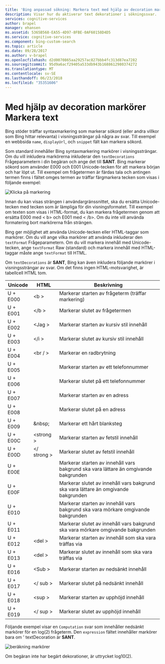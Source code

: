 ```yaml
---
title: 'Bing anpassad sökning: Markera text med hjälp av decoration markörer | Microsoft Docs'
description: Visar hur du aktiverar text dekorationer i sökningssvar.
services: cognitive-services
author: brapel
manager: ehansen
ms.assetid: 5365B568-EA55-4D97-8FBE-0AF60158D4D5
ms.service: cognitive-services
ms.component: bing-custom-search
ms.topic: article
ms.date: 09/28/2017
ms.author: v-brapel
ms.openlocfilehash: d2d0070865aa29257ac827bbb4fc313d87ea7282
ms.sourcegitcommit: 95d9a6acf29405a533db943b1688612980374272
ms.translationtype: MT
ms.contentlocale: sv-SE
ms.lasthandoff: 06/23/2018
ms.locfileid: "35351606"
---
```

# <a name="using-decoration-markers-to-highlight-text"></a>Med hjälp av decoration markörer Markera text

Bing stöder träffar syntaxmarkering som markerar sökord (eller andra villkor som Bing hittar relevanta) i visningssträngar på några av svar. Till exempel en webbsida `name`, `displayUrl`, och `snippet` fält kan markera sökord.

Som standard innehåller Bing syntaxmarkering markörer i visningssträngar. Om du vill inkludera markörerna inkluderar den `textDecorations` Frågeparametern i din begäran och ange det till **SANT**. Bing markerar sökord som använder E000 och E001 Unicode-tecken för att markera början och har löpt ut. Till exempel om frågetermen är färdas tala och antingen termen finns i fältet omges termen av träffar färgmarkera tecken som visas i följande exempel:  
  
![Klicka på markering](./media/bing-hit-highlighting.PNG) 

Innan du kan visas strängen i användargränssnittet, ska du ersätta Unicode-tecken med tecken som är lämpliga för din visningsformatet. Till exempel om texten som visas i HTML-format, du kan markera frågetermen genom att ersätta E000 med < b\> och E001 med < /b\>. Om du inte vill använda formatering bort markörerna från strängen. 

Bing ger möjlighet att använda Unicode-tecken eller HTML-taggar som markörer. Om du vill ange vilka markörer att använda inkluderar den `textFormat` Frågeparametern. Om du vill markera innehåll med Unicode-tecken, ange `textFormat` Raw (standard) och markera innehåll med HTML-taggar måste ange `textFormat` till HTML. 
  
Om `textDecorations` är **SANT**, Bing kan även inkludera följande markörer i visningssträngar av svar. Om det finns ingen HTML-motsvarighet, är tabellcell HTML tom.

|Unicode|HTML|Beskrivning
|-|-|-
|U + E000|\<b >|Markerar starten av frågeterm (träffar markering)
|U + E001|\</b >|Markerar slutet av frågetermen
|U + E002|\<Jag >|Markerar starten av kursiv stil innehåll 
|U + E003|\</i >|Markerar slutet av kursiv stil innehåll
|U + E004|\<br / >|Markerar en radbrytning
|U + E005||Markerar starten av ett telefonnummer
|U + E006||Markerar slutet på ett telefonnummer
|U + E007||Markerar starten av en adress
|U + E008||Markerar slutet på en adress
|U + E009|\&nbsp;|Markerar ett hårt blanksteg
|U + E00C|\<strong >|Markerar starten av fetstil innehåll
|U + E00D|\</ strong >|Markerar slutet av fetstil innehåll
|U + E00E||Markerar starten av innehåll vars bakgrund ska vara lättare än omgivande bakgrunden
|U + E00F||Markerar slutet av innehåll vars bakgrund ska vara lättare än omgivande bakgrunden
|U + E010||Markerar starten av innehåll vars bakgrund ska vara mörkare omgivande bakgrunden
|U + E011||Markerar slutet av innehåll vars bakgrund ska vara mörkare omgivande bakgrunden
|U + E012|\<del >|Markerar starten av innehåll som ska vara träffas via
|U + E013|\<del >|Markerar slutet av innehåll som ska vara träffas via
|U + E016|\<Sub >|Markerar starten av nedsänkt innehåll
|U + E017|\</ sub >|Markerar slutet på nedsänkt innehåll
|U + E018|\<sup >|Markerar starten av upphöjd innehåll
|U + E019|\</ sup >|Markerar slutet av upphöjd innehåll

Följande exempel visar en `Computation` svar som innehåller nedsänkt markörer för en log(2) frågeterm. Den `expression` fältet innehåller markörer bara om ' textDecoration är **SANT**.

![beräkning markörer](./media/bing-markers-computation.PNG) 

Om begäran inte har begärt dekorationer, är uttrycket log10(2). 
  
